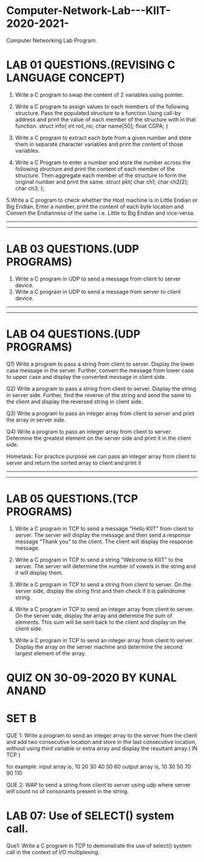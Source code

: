 # Computer-Network-Lab---KIIT-2020-2021-
Computer Networking Lab Program.

LAB 01 QUESTIONS.(REVISING C LANGUAGE CONCEPT)
==============================================

1. Write a C program to swap the content of 2 variables using pointer.

2. Write a C program to assign values to each members of the following structure. Pass the populated structure to a function Using call-by address and print the value of each member of the structure with in that function.
struct info{
int roll_no;
char name[50];
float CGPA;
}

3. Write a C program to extract each byte from a given number and store them in separate character variables and print the content of those variables.

4. Write a C Program to enter a number and store the number across the following structure and print the content of each member of the structure. Then aggregate each member of the structure to form the original number and print the same.
struct pkt{
char ch1;
char ch2[2];
char ch3;
};

5.Write a C program to check whether the Host machine is in Little Endian or Big Endian. Enter a number, print the content of each byte location and Convert the Endianness of the same i.e. Little to Big Endian and vice-versa.

------------------------------------------------------------------------------------------------------------------------------------------------------------------
------------------------------------------------------------------------------------------------------------------------------------------------------------------

LAB 03 QUESTIONS.(UDP PROGRAMS)
=================================

1. Write a C program in UDP to send a message from client to server device.
2. Write a C program in UDP to send a message from server to client device.

-----------------------------------------------------------------------------------------------------------------------------------------------------------
-----------------------------------------------------------------------------------------------------------------------------------------------------------

LAB O4 QUESTIONS.(UDP PROGRAMS)
====================================

Q1)  Write a program to pass a string from client to server. Display the lower case message in the server. Further, convert the message from lower case to upper case and display the converted message in client side.

Q2) Write a program to pass a string from client to server. Display the string in server side. Further, find the reverse of the string and send the same to the client and display the  reversed string in client side.

Q3) Write a program to pass an integer array from client to server and print the array in server side.

Q4) Write a program to pass an integer array from client to server. Determine the greatest element on the server side and print it in the client side.

Hometask: For practice purpose we can pass an integer array from client to server and return the sorted array to client and print it

----------------------------------------------------------------------------------------------------------------------------------------------------------------
----------------------------------------------------------------------------------------------------------------------------------------------------------------

LAB 05 QUESTIONS.(TCP PROGRAMS)
====================================

1. Write a C program in TCP to send a message "Hello KIIT" from client to server. The server will display the message and then send a response message "Thank you" to the client. The client will display the response message.

2. Write a C program in TCP to send a string "Welcome to KIIT" to the server. The server will determine the number of vowels in the string and it will display them.

3. Write a C program in TCP to send a string from client to server. On the server side, display the string first and then check if it is palindrome string.

4. Write a C program in TCP to send an integer array from client to server. On the server side, display the array and determine the sum of elements. This sum will be sent back to the client and display on the client side.

5. Write a C program in TCP to send an integer array from client to server. Display the array on the server machine and determine the second largest element of the array.

QUIZ ON 30-09-2020 BY KUNAL ANAND
======================================

SET B
=======

QUE 1: Write a program to send an integer array to the server from the client and add two consecutive location and store in the last consecutive location, without using third variable or extra array and display the resultant array.( IN TCP )

for example:
input array is, 10 20 30 40 50 60
output array is, 10 30 50 70 90 110

QUE 2: WAP to send a string from client to server using udp where server will count no of consonants present in the string.

LAB 07: Use of SELECT() system call.
=========================================

Que1: Write a C program in TCP to demonstrate the use of select() system call in the context of I/O multiplexing.
